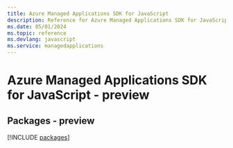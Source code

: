 ```yaml
---
title: Azure Managed Applications SDK for JavaScript
description: Reference for Azure Managed Applications SDK for JavaScript
ms.date: 05/01/2024
ms.topic: reference
ms.devlang: javascript
ms.service: managedapplications
---
```

# Azure Managed Applications SDK for JavaScript - preview
## Packages - preview
[!INCLUDE [packages](managed-applications-index.md)]